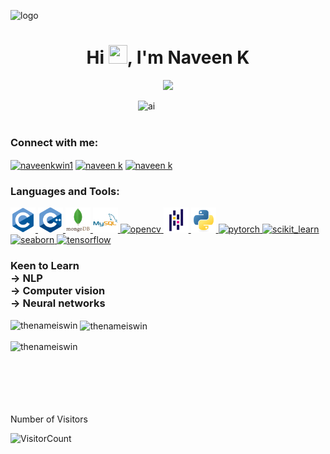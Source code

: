 ![logo](https://github.com/thenameiswin/thenameiswin/blob/main/Blue%20Modern%20Technology%20LinkedIn%20Banner%20(1).png)
<h1 align="center">Hi <img src="https://raw.githubusercontent.com/MartinHeinz/MartinHeinz/master/wave.gif" width="30px" height="30px">, I'm Naveen K</h1>
<p align="center">
 <a href="https://github.com/pik1989"><img src="https://readme-typing-svg.herokuapp.com?lines=Self+taught+Data+Scientist;AI+and+ML;for+emphasizing+the+Problems;that+need+to+be+solved;&center=true&width=450&height=100"></a>
</p>

<img align="right" alt="ai" width="300" src="http://rampages.us/gdtheory/wp-content/uploads/sites/4828/2019/10/ai-sun-type.gif">

<br>

<br>

<h3 align="left">Connect with me:</h3>
<p align="left">
<a href="https://twitter.com/naveenkwin1" target="blank"><img align="center" src="https://raw.githubusercontent.com/rahuldkjain/github-profile-readme-generator/master/src/images/icons/Social/twitter.svg" alt="naveenkwin1" height="30" width="40" /></a>
<a href="https://linkedin.com/in/naveen-k-70a65722a/" target="blank"><img align="center" src="https://raw.githubusercontent.com/rahuldkjain/github-profile-readme-generator/master/src/images/icons/Social/linked-in-alt.svg" alt="naveen k" height="30" width="40" /></a>
<a href="https://kaggle.com/naveenkwin" target="blank"><img align="center" src="https://raw.githubusercontent.com/rahuldkjain/github-profile-readme-generator/master/src/images/icons/Social/kaggle.svg" alt="naveen k" height="30" width="40" /></a>
</p>

<h3 align="left">Languages and Tools:</h3>
<p align="left"> <a href="https://www.cprogramming.com/" target="_blank" rel="noreferrer"> <img src="https://raw.githubusercontent.com/devicons/devicon/master/icons/c/c-original.svg" alt="c" width="40" height="40"/> </a> <a href="https://www.w3schools.com/cpp/" target="_blank" rel="noreferrer"> <img src="https://raw.githubusercontent.com/devicons/devicon/master/icons/cplusplus/cplusplus-original.svg" alt="cplusplus" width="40" height="40"/> </a> <a href="https://www.mongodb.com/" target="_blank" rel="noreferrer"> <img src="https://raw.githubusercontent.com/devicons/devicon/master/icons/mongodb/mongodb-original-wordmark.svg" alt="mongodb" width="40" height="40"/> </a> <a href="https://www.mysql.com/" target="_blank" rel="noreferrer"> <img src="https://raw.githubusercontent.com/devicons/devicon/master/icons/mysql/mysql-original-wordmark.svg" alt="mysql" width="40" height="40"/> </a> <a href="https://opencv.org/" target="_blank" rel="noreferrer"> <img src="https://www.vectorlogo.zone/logos/opencv/opencv-icon.svg" alt="opencv" width="40" height="40"/> </a> <a href="https://pandas.pydata.org/" target="_blank" rel="noreferrer"> <img src="https://raw.githubusercontent.com/devicons/devicon/2ae2a900d2f041da66e950e4d48052658d850630/icons/pandas/pandas-original.svg" alt="pandas" width="40" height="40"/> </a> <a href="https://www.python.org" target="_blank" rel="noreferrer"> <img src="https://raw.githubusercontent.com/devicons/devicon/master/icons/python/python-original.svg" alt="python" width="40" height="40"/> </a> <a href="https://pytorch.org/" target="_blank" rel="noreferrer"> <img src="https://www.vectorlogo.zone/logos/pytorch/pytorch-icon.svg" alt="pytorch" width="40" height="40"/> </a> <a href="https://scikit-learn.org/" target="_blank" rel="noreferrer"> <img src="https://upload.wikimedia.org/wikipedia/commons/0/05/Scikit_learn_logo_small.svg" alt="scikit_learn" width="40" height="40"/> </a> <a href="https://seaborn.pydata.org/" target="_blank" rel="noreferrer"> <img src="https://seaborn.pydata.org/_images/logo-mark-lightbg.svg" alt="seaborn" width="40" height="40"/> </a> <a href="https://www.tensorflow.org" target="_blank" rel="noreferrer"> <img src="https://www.vectorlogo.zone/logos/tensorflow/tensorflow-icon.svg" alt="tensorflow" width="40" height="40"/> </a> </p>


<h3> Keen to Learn<br> -> NLP <br> -> Computer vision <br> -> Neural networks </h3>

<p><img align="left" src="https://github-readme-stats.vercel.app/api/top-langs?username=thenameiswin&show_icons=true&locale=en&layout=compact" alt="thenameiswin" /></p>

<p>&nbsp;<img align="center" src="https://github-readme-stats.vercel.app/api?username=thenameiswin&show_icons=true&locale=en" alt="thenameiswin" /></p>

<p><img align="center" src="https://github-readme-streak-stats.herokuapp.com/?user=thenameiswin&" alt="thenameiswin" /></p>



<p> 
 <br>
  <br>
   <br>
   <br>
   <br>
   Number of Visitors
  
![VisitorCount](https://profile-counter.glitch.me/{thenameiswin}/count.svg)
</div>

</p>
